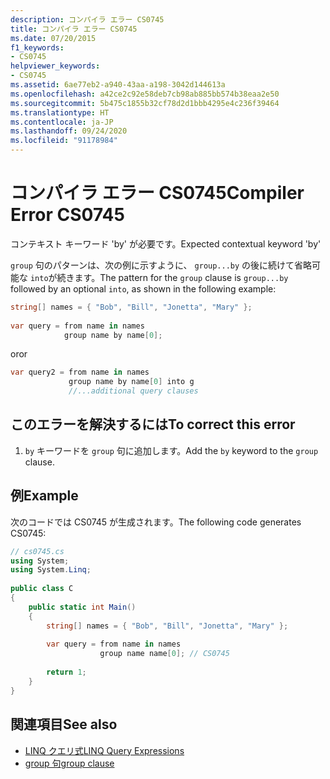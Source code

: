 ```yaml
---
description: コンパイラ エラー CS0745
title: コンパイラ エラー CS0745
ms.date: 07/20/2015
f1_keywords:
- CS0745
helpviewer_keywords:
- CS0745
ms.assetid: 6ae77eb2-a940-43aa-a198-3042d144613a
ms.openlocfilehash: a42ce2c92e58deb7cb98ab885bb574b38eaa2e50
ms.sourcegitcommit: 5b475c1855b32cf78d2d1bbb4295e4c236f39464
ms.translationtype: HT
ms.contentlocale: ja-JP
ms.lasthandoff: 09/24/2020
ms.locfileid: "91178984"
---
```

# <a name="compiler-error-cs0745"></a><span data-ttu-id="657e7-103">コンパイラ エラー CS0745</span><span class="sxs-lookup"><span data-stu-id="657e7-103">Compiler Error CS0745</span></span>

<span data-ttu-id="657e7-104">コンテキスト キーワード 'by' が必要です。</span><span class="sxs-lookup"><span data-stu-id="657e7-104">Expected contextual keyword 'by'</span></span>  
  
 <span data-ttu-id="657e7-105">`group` 句のパターンは、次の例に示すように、 `group...by` の後に続けて省略可能な `into`が続きます。</span><span class="sxs-lookup"><span data-stu-id="657e7-105">The pattern for the `group` clause is `group...by` followed by an optional `into`, as shown in the following example:</span></span>  
  
```csharp  
string[] names = { "Bob", "Bill", "Jonetta", "Mary" };  
  
var query = from name in names  
            group name by name[0];  
```  
  
 <span data-ttu-id="657e7-106">or</span><span class="sxs-lookup"><span data-stu-id="657e7-106">or</span></span>  
  
```csharp  
var query2 = from name in names  
             group name by name[0] into g  
             //...additional query clauses  
```  
  
## <a name="to-correct-this-error"></a><span data-ttu-id="657e7-107">このエラーを解決するには</span><span class="sxs-lookup"><span data-stu-id="657e7-107">To correct this error</span></span>  
  
1. <span data-ttu-id="657e7-108">`by` キーワードを `group` 句に追加します。</span><span class="sxs-lookup"><span data-stu-id="657e7-108">Add the `by` keyword to the `group` clause.</span></span>  
  
## <a name="example"></a><span data-ttu-id="657e7-109">例</span><span class="sxs-lookup"><span data-stu-id="657e7-109">Example</span></span>  

 <span data-ttu-id="657e7-110">次のコードでは CS0745 が生成されます。</span><span class="sxs-lookup"><span data-stu-id="657e7-110">The following code generates CS0745:</span></span>  
  
```csharp  
// cs0745.cs  
using System;  
using System.Linq;  
  
public class C  
{  
    public static int Main()  
    {  
        string[] names = { "Bob", "Bill", "Jonetta", "Mary" };  
  
        var query = from name in names  
                    group name name[0]; // CS0745  
  
        return 1;  
    }  
}  
```  
  
## <a name="see-also"></a><span data-ttu-id="657e7-111">関連項目</span><span class="sxs-lookup"><span data-stu-id="657e7-111">See also</span></span>

- [<span data-ttu-id="657e7-112">LINQ クエリ式</span><span class="sxs-lookup"><span data-stu-id="657e7-112">LINQ Query Expressions</span></span>](../linq/index.md)
- [<span data-ttu-id="657e7-113">group 句</span><span class="sxs-lookup"><span data-stu-id="657e7-113">group clause</span></span>](../language-reference/keywords/group-clause.md)
